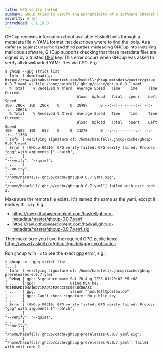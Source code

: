```yaml
---
title: GPG verify failed
summary: GHCup tried to verify the authenticity of a software channel using GPG, but failed
severity: error
introduced: 0.1.19.0
---
```


GHCup receives information about available Haskell tools through a metadata file in YAML format that describes where to find the tools. As a defense against unauthorized third parties misleading GHCup into installing malicious software, GHCup supports checking that these metadata files are signed by a trusted [GPG](https://en.wikipedia.org/wiki/GNU_Privacy_Guard) key. This error occurs when GHCup was asked to verify all downloaded YAML files via GPG. E.g.

```
$ ghcup --gpg strict list
[ Info  ] downloading: https://raw.githubusercontent.com/haskell/ghcup-metadata/master/ghcup-0.0.7.yaml as file /home/hasufell/.ghcup/cache/ghcup-0.0.7.yaml
  % Total    % Received % Xferd  Average Speed   Time    Time     Time  Current
                                 Dload  Upload   Total   Spent    Left  Speed
100  286k  100  286k    0     0  2848k      0 --:--:-- --:--:-- --:--:-- 2862k
  % Total    % Received % Xferd  Average Speed   Time    Time     Time  Current
                                 Dload  Upload   Total   Spent    Left  Speed
100   682  100   682    0     0  11278      0 --:--:-- --:--:-- --:--:-- 11366
[ Info  ] verifying signature of: /home/hasufell/.ghcup/cache/ghcup-0.0.7.yaml
[ Error ] [GHCup-00210] GPG verify failed: GPG verify failed: Process "gpg" with arguments ["--batch",
[ ...   ]                                                                     "--verify", "--quiet",
[ ...   ]                                                                     "--no-tty",
[ ...   ]                                                                     "/home/hasufell/.ghcup/cache/ghcup-0.0.7.yaml.sig",
[ ...   ]                                                                     "/home/hasufell/.ghcup/cache/ghcup-0.0.7.yaml"] failed with exit code 2.
```

Make sure the remote file exists. It's named the same as the yaml, except it ends with `.sig`. E.g.:

* https://raw.githubusercontent.com/haskell/ghcup-metadata/master/ghcup-0.0.7.yaml
* https://raw.githubusercontent.com/haskell/ghcup-metadata/master/ghcup-0.0.7.yaml.sig

Then make sure you have the required GPG public keys: https://www.haskell.org/ghcup/guide/#gpg-verification

Run ghcup with `-v` to see the exact gpg error, e.g.:

```
$ ghcup -v --gpg strict list
[...]
[ Info  ] verifying signature of: /home/hasufell/.ghcup/cache/ghcup-prereleases-0.0.7.yaml
[ Debug ] gpg: Signature made Sat 26 Aug 2023 01:20:02 PM +08
[ ...   ] gpg:                using RSA key 7D1E8AFD1D4A16D71FADA2F2CCC85C0E40C06A8C
[ ...   ] gpg:                issuer "hasufell@posteo.de"
[ ...   ] gpg: Can't check signature: No public key
[ ...   ]
[ Error ] [GHCup-00210] GPG verify failed: GPG verify failed: Process "gpg" with arguments ["--batch",
[ ...   ]                                                                     "--verify", "--quiet",
[ ...   ]                                                                     "--no-tty",
[ ...   ]                                                                     "/home/hasufell/.ghcup/cache/ghcup-prereleases-0.0.7.yaml.sig",
[ ...   ]                                                                     "/home/hasufell/.ghcup/cache/ghcup-prereleases-0.0.7.yaml"] failed with exit code 2.
```
